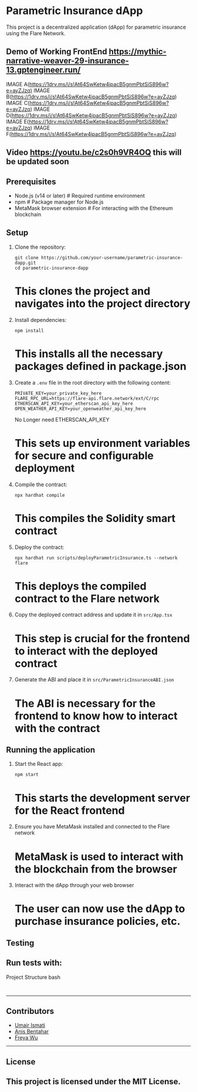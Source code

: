 # Parametric Insurance dApp

This project is a decentralized application (dApp) for parametric insurance using the Flare Network.

Demo of Working FrontEnd 
https://mythic-narrative-weaver-29-insurance-13.gptengineer.run/
-----------------------------------------------------------------------------------------------------------------------------------------------------------------------------------------------
IMAGE A([https://1drv.ms/i/s!At64SwKetw4ipacB5gnmPbtSiS896w?e=ayZJzq)](https://1drv.ms/i/s!At64SwKetw4ipacBzr_anU1P3d7gng?e=LFUZO0)
IMAGE B(https://1drv.ms/i/s!At64SwKetw4ipacB5gnmPbtSiS896w?e=ayZJzq)
IMAGE C(https://1drv.ms/i/s!At64SwKetw4ipacB5gnmPbtSiS896w?e=ayZJzq)
IMAGE D(https://1drv.ms/i/s!At64SwKetw4ipacB5gnmPbtSiS896w?e=ayZJzq)
IMAGE E(https://1drv.ms/i/s!At64SwKetw4ipacB5gnmPbtSiS896w?e=ayZJzq)
IMAGE F(https://1drv.ms/i/s!At64SwKetw4ipacB5gnmPbtSiS896w?e=ayZJzq)


Video https://youtu.be/c2s0h9VR4OQ this will be updated soon 
-----------------------------------------------------------------------------------------------------------------------------------------------------------------------------------------------
## Prerequisites

- Node.js (v14 or later)  # Required runtime environment
- npm  # Package manager for Node.js
- MetaMask browser extension  # For interacting with the Ethereum blockchain

## Setup

1. Clone the repository:
   ```
   git clone https://github.com/your-username/parametric-insurance-dapp.git
   cd parametric-insurance-dapp
   ```
   # This clones the project and navigates into the project directory

2. Install dependencies:
   ```
   npm install
   ```
   # This installs all the necessary packages defined in package.json

3. Create a `.env` file in the root directory with the following content:
   ```
   PRIVATE_KEY=your_private_key_here
   FLARE_RPC_URL=https://flare-api.flare.network/ext/C/rpc
   ETHERSCAN_API_KEY=your_etherscan_api_key_here 
   OPEN_WEATHER_API_KEY=your_openweather_api_key_here
   ```
   No Longer need ETHERSCAN_API_KEY
   
   # This sets up environment variables for secure and configurable deployment

5. Compile the contract:
   ```
   npx hardhat compile
   ```
   # This compiles the Solidity smart contract

6. Deploy the contract:
   ```
   npx hardhat run scripts/deployParametricInsurance.ts --network flare
   ```
   # This deploys the compiled contract to the Flare network

7. Copy the deployed contract address and update it in `src/App.tsx`
   # This step is crucial for the frontend to interact with the deployed contract

8. Generate the ABI and place it in `src/ParametricInsuranceABI.json`
   # The ABI is necessary for the frontend to know how to interact with the contract

## Running the application

1. Start the React app:
   ```
   npm start
   ```
   # This starts the development server for the React frontend

2. Ensure you have MetaMask installed and connected to the Flare network
   # MetaMask is used to interact with the blockchain from the browser

3. Interact with the dApp through your web browser
   # The user can now use the dApp to purchase insurance policies, etc.

## Testing

Run tests with:
-----------------------------------------------------------------------------------------------------------------------------------------------------------------------------------------------
Project Structure
bash
```bash



```
-----------------------------------------------------------------------------------------------------------------------------------------------------------------------------------------------

## Contributors
- [Umair Ismati](https://github.com/Rappid-exe)
- [Anis Bentahar](https://github.com/anistayebM)
- [Freya Wu](https://github.com/YanniWu88)

-----------------------------------------------------------------------------------------------------------------------------------------------------------------------------------------------
## License

This project is licensed under the MIT License.
-----------------------------------------------------------------------------------------------------------------------------------------------------------------------------------------------
